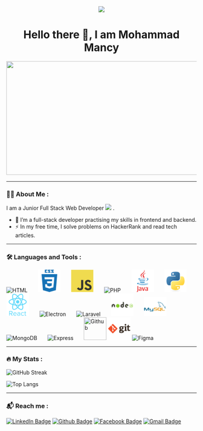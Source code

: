 <!--
**MohammadMancy/MohammadMancy** is a ✨ _special_ ✨ repository because its `README.md` (this file) appears on your GitHub profile.

Here are some ideas to get you started:-->

<div id="header" align="center">
  <img src="https://media.giphy.com/media/gjrYDwbjnK8x36xZIO/giphy.gif" width="200"/>
</div>
<h1 align="center"> Hello there 👋, I am Mohammad Mancy </h1>
<div align="center">
  <img src="https://media.giphy.com/media/dWesBcTLavkZuG35MI/giphy.gif" width="600" height="300"/>
</div>

---

### :man_technologist: About Me :

I am a Junior Full Stack Web Developer <img src="https://media.giphy.com/media/WUlplcMpOCEmTGBtBW/giphy.gif" width="30"> .


- :telescope: I’m a full-stack developer practising my skills in frontend and backend.
- :zap: In my free time, I solve problems on HackerRank and read tech articles.

---

### :hammer_and_wrench: Languages and Tools :</br>
<div>
  <img src="https://cdn.jsdelivr.net/gh/devicons/devicon/icons/html5/html5-original-wordmark.svg" title="HTML5" alt="HTML" width="60" height="60"/>&nbsp;&nbsp;&nbsp;&nbsp;&nbsp;&nbsp;
  <img src="https://github.com/devicons/devicon/blob/master/icons/css3/css3-plain-wordmark.svg"  title="CSS3" alt="CSS" width="60" height="60"/>&nbsp;&nbsp;&nbsp;&nbsp;&nbsp;&nbsp;
  <img src="https://github.com/devicons/devicon/blob/master/icons/javascript/javascript-original.svg" title="JavaScript" alt="JavaScript" width="60" height="60"/>&nbsp;&nbsp;&nbsp;&nbsp;&nbsp;&nbsp;
  <img src="https://cdn.jsdelivr.net/gh/devicons/devicon/icons/php/php-plain.svg" title="PHP" alt="PHP" width="60" height="60"/>&nbsp;&nbsp;&nbsp;&nbsp;&nbsp;&nbsp;
  <img src="https://github.com/devicons/devicon/blob/master/icons/java/java-original-wordmark.svg" title="Java" alt="Java" width="60" height="60"/>&nbsp;&nbsp;&nbsp;&nbsp;&nbsp;&nbsp;
    <img src="https://github.com/devicons/devicon/blob/master/icons/python/python-original.svg" title="Python"  alt="Python" width="60" height="60"/>&nbsp;&nbsp;&nbsp;&nbsp;&nbsp;&nbsp;
  <img src="https://github.com/devicons/devicon/blob/master/icons/react/react-original-wordmark.svg" title="React" alt="React" width="60" height="60"/>&nbsp;&nbsp;&nbsp;&nbsp;&nbsp;&nbsp;
  <img src="https://cdn.jsdelivr.net/gh/devicons/devicon/icons/electron/electron-original.svg" title="Electron" alt="Electron" width="60" height="60"/>&nbsp;&nbsp;&nbsp;&nbsp;&nbsp;&nbsp;
  <img src="https://cdn.jsdelivr.net/gh/devicons/devicon/icons/laravel/laravel-plain-wordmark.svg" title="Laravel" alt="Laravel " width="60" height="60"/>&nbsp;&nbsp;&nbsp;&nbsp;&nbsp;&nbsp;
  <img src="https://github.com/devicons/devicon/blob/master/icons/nodejs/nodejs-original-wordmark.svg" title="NodeJS" alt="NodeJS" width="60" height="60"/>&nbsp;&nbsp;&nbsp;&nbsp;&nbsp;&nbsp;
  <img src="https://github.com/devicons/devicon/blob/master/icons/mysql/mysql-original-wordmark.svg" title="MySQL"  alt="MySQL" width="60" height="50"/>&nbsp;&nbsp;&nbsp;&nbsp;&nbsp;&nbsp;
  <img src="https://cdn.jsdelivr.net/gh/devicons/devicon/icons/mongodb/mongodb-original-wordmark.svg" title="MongoDB" alt="MongoDB" width="60" height="60"/>&nbsp;&nbsp;&nbsp;&nbsp;&nbsp;&nbsp;
  <img src="https://cdn.jsdelivr.net/gh/devicons/devicon/icons/express/express-original-wordmark.svg" title="Express" alt="Express" width="60" height="60"/>&nbsp;&nbsp;&nbsp;&nbsp;&nbsp;&nbsp;
  <img src="https://cdn.jsdelivr.net/gh/devicons/devicon/icons/github/github-original-wordmark.svg" title="Github" **alt="Github" width="60" height="60"/>
  <img src="https://github.com/devicons/devicon/blob/master/icons/git/git-original-wordmark.svg" title="Git" **alt="Git" width="60" height="60"/>
  <img src="https://cdn.jsdelivr.net/gh/devicons/devicon/icons/figma/figma-original.svg" title="Figma" alt="Figma" width="50" height="60"/>&nbsp;&nbsp;&nbsp;&nbsp;&nbsp;&nbsp;
</div>

---

### :fire: My Stats :
![GitHub Streak](http://github-readme-streak-stats.herokuapp.com?user=Mohammad-Mancy&theme=dark&background=000000)


![Top Langs](https://github-readme-stats.vercel.app/api/top-langs/?username=Mohammad-Mancy&layout=compact&theme=vision-friendly-dark)

---

### 	:mailbox_with_mail: Reach me :
<div id="badges">
  <a href="https://www.linkedin.com/in/mohammad-mancy-75b591227/"><img src="https://img.shields.io/badge/LinkedIn-blue?style=for-the-badge&logo=linkedin&logoColor=white" alt="LinkedIn Badge"/><a/>
  <a href="https://github.com/Mohammad-Mancy/"><img src="https://img.shields.io/badge/github-black?style=for-the-badge&logo=black&logoColor=white" alt="Github Badge"/><a/>
  <a href="https://www.facebook.com/mohammad.mancy.33/"><img src="https://img.shields.io/badge/facebook-blue?style=for-the-badge&logo=facebook&logoColor=white" alt="Facebook Badge"/><a/>
   <a href="mailto:mohammad.mancy994@gmail.com"><img src="https://img.shields.io/badge/gmail-red?style=for-the-badge&logo=gmail&logoColor=white" alt="Gmail Badge"/><a/>
</div>
